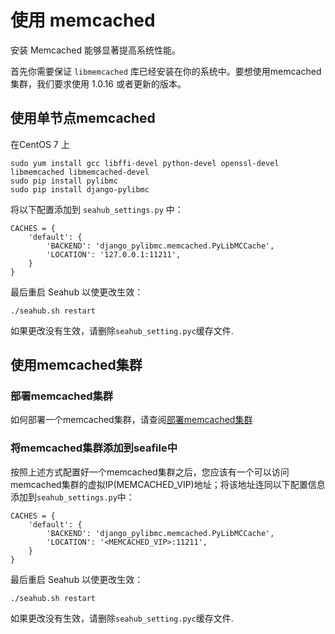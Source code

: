 # 使用 memcached

安装 Memcached 能够显著提高系统性能。

首先你需要保证 `libmemcached` 库已经安装在你的系统中。要想使用memcached集群，我们要求使用 1.0.16 或者更新的版本。

## 使用单节点memcached

在CentOS 7 上

```
sudo yum install gcc libffi-devel python-devel openssl-devel libmemcached libmemcached-devel
sudo pip install pylibmc
sudo pip install django-pylibmc
```

将以下配置添加到 `seahub_settings.py` 中：

```
CACHES = {
    'default': {
        'BACKEND': 'django_pylibmc.memcached.PyLibMCCache',
        'LOCATION': '127.0.0.1:11211',
    }
}

```

最后重启 Seahub 以使更改生效：

    ./seahub.sh restart

如果更改没有生效，请删除`seahub_setting.pyc`缓存文件.

## 使用memcached集群

### 部署memcached集群
如何部署一个memcached集群，请查阅[部署memcached集群](../deploy_pro/mariadb_memcached_cluster.md)

### 将memcached集群添加到seafile中

按照上述方式配置好一个memcached集群之后，您应该有一个可以访问memcached集群的虚拟IP(MEMCACHED_VIP)地址；将该地址连同以下配置信息添加到`seahub_settings.py`中：

```
CACHES = {
    'default': {
        'BACKEND': 'django_pylibmc.memcached.PyLibMCCache',
        'LOCATION': '<MEMCACHED_VIP>:11211',
    }
}

```

最后重启 Seahub 以使更改生效：

    ./seahub.sh restart

如果更改没有生效，请删除`seahub_setting.pyc`缓存文件.